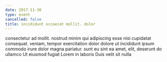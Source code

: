 ```yaml
---
date: 2017-11-30
type: event
cancelled: false
title: incididunt occaecat mollit. dolor
---
```

consectetur ad mollit. nostrud minim qui adipiscing esse nisi cupidatat consequat. veniam, tempor exercitation dolor dolore ut incididunt ipsum commodo irure dolor magna pariatur. sunt eu sint ea amet, elit, deserunt do ullamco Ut eiusmod fugiat Lorem in laboris Duis velit sit nulla